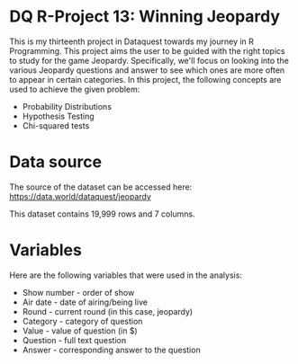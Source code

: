 # DQ R-Project 13: Winning Jeopardy
This is my thirteenth project in Dataquest towards my journey in R Programming. This project aims the user to be guided with the right topics to study for the game Jeopardy. Specifically, we'll focus on looking into the various Jeopardy questions and answer to see which ones are more often to appear in certain categories. In this project, the following concepts are used to achieve the given problem:
- Probability Distributions
- Hypothesis Testing
- Chi-squared tests

# Data source

The source of the dataset can be accessed here: https://data.world/dataquest/jeopardy

This dataset contains 19,999 rows and 7 columns.

# Variables

Here are the following variables that were used in the analysis:
- Show number - order of show
- Air date - date of airing/being live
- Round - current round (in this case, jeopardy)
- Category - category of question
- Value - value of question (in $)
- Question - full text question
- Answer - corresponding answer to the question

